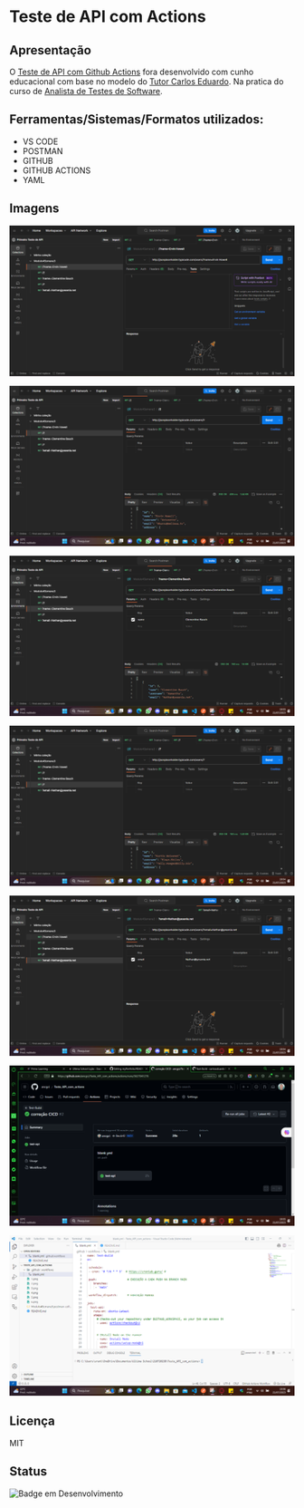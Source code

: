 ﻿# Teste de API com Actions 

## Apresentação

O [Teste de API com Github Actions](https://github.com/ancgci/Teste_API_com_actions) fora desenvolvido
 com cunho educacional com base no modelo do [Tutor Carlos Eduardo](https://github.com/ancgci/Teste_API_com_actions). Na pratica do curso de [Analista de Testes de Software](https://ultima.school/courses/).

## Ferramentas/Sistemas/Formatos utilizados:

- VS CODE
- POSTMAN
- GITHUB 
- GITHUB ACTIONS
- YAML 

## Imagens

![Teste 1](https://github.com/ancgci/Teste_API_com_actions/blob/main/imagens/1.png)

![Teste 2](https://github.com/ancgci/Teste_API_com_actions/blob/main/imagens/2.png)

![Teste 3](https://github.com/ancgci/Teste_API_com_actions/blob/main/imagens/3.png)

![Teste 4](https://github.com/ancgci/Teste_API_com_actions/blob/main/imagens/4.png)

![Teste 5](https://github.com/ancgci/Teste_API_com_actions/blob/main/imagens/5.png)

![Uso do GITHUB ACTIONS](https://github.com/ancgci/Teste_API_com_actions/blob/main/imagens/6.png)

![Uso do VS CODE](https://github.com/ancgci/Teste_API_com_actions/blob/main/imagens/7.png)

## Licença

MIT

## Status

![Badge em Desenvolvimento](http://img.shields.io/static/v1?label=STATUS&message=%20CONCLUIDO&color=GREEN&style=for-the-badge)



